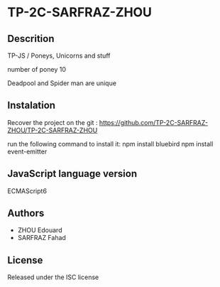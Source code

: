 # TP-2C-SARFRAZ-ZHOU

## Descrition
TP-JS / Poneys, Unicorns and stuff

number of poney 10

Deadpool and Spider man are unique


## Instalation 
Recover the project on the git :
https://github.com/TP-2C-SARFRAZ-ZHOU/TP-2C-SARFRAZ-ZHOU

run the following command to install it:
npm install bluebird
npm install event-emitter


## JavaScript language version
ECMAScript6


## Authors
* ZHOU Edouard
* SARFRAZ Fahad


## License
Released under the ISC license
